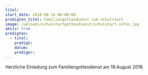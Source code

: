 ```yaml
---
titel:
start_date: 2018-08-19 00:00:00
predigten_titel: Familiengottesdienst zum Schulstart
image: /uploads/schulstartgottesdienst/schulstart-infos.jpg
aktiv: true
predigten:
  - titel:
    predigt:
    datum:
    prediger:
---
```


Herzliche Einladung zum Familiengottesdienst am 19.August 2018.